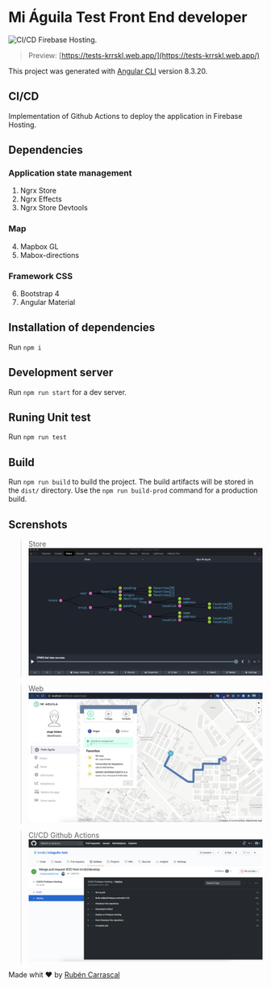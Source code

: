 # Mi Águila Test Front End developer

![CI/CD Firebase Hosting.](https://github.com/krrskl/miaguila-test/workflows/CI/CD%20Firebase%20Hosting./badge.svg)

> Preview: [https://tests-krrskl.web.app/](https://tests-krrskl.web.app/)

This project was generated with [Angular CLI](https://github.com/angular/angular-cli) version 8.3.20.

## CI/CD

Implementation of Github Actions to deploy the application in Firebase Hosting.

## Dependencies

### Application state management

1. Ngrx Store
2. Ngrx Effects
3. Ngrx Store Devtools

### Map

4. Mapbox GL
5. Mabox-directions

### Framework CSS

6. Bootstrap 4
7. Angular Material

## Installation of dependencies

Run `npm i`

## Development server

Run `npm run start` for a dev server.

## Runing Unit test

Run `npm run test`

## Build

Run `npm run build` to build the project. The build artifacts will be stored in the `dist/` directory. Use the `npm run build-prod` command for a production build.

## Screnshots

> Store
> ![Store](screenshots/store.png?raw=true "Store")

> Web
> ![Web](screenshots/web.png?raw=true "Web application")

> CI/CD Github Actions
> ![CI/CD Github Actions](screenshots/ci_cd.png?raw=true "CI/CD Github Actions")

Made whit ❤️ by [Rubén Carrascal](https://krrskl.github.io/)
